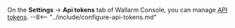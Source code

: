 [user-roles-article]:       ../../user-guides/settings/users.md#user-roles
[img-api-tokens-edit]:      ../../images/api-tokens-edit.png

On the **Settings** → **Api tokens** tab of Wallarm Console, you can manage [API tokens](../../api/overview.md).
--8<-- "../include/configure-api-tokens.md"
